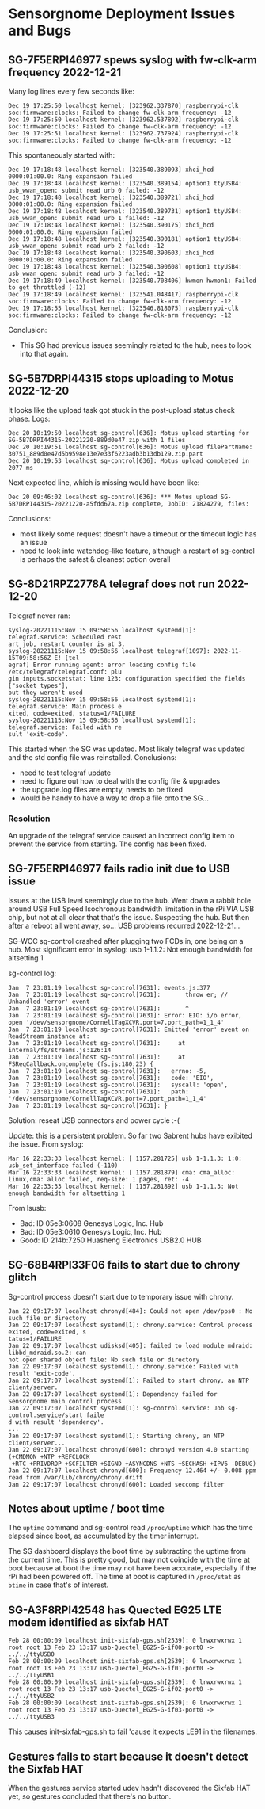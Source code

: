 Sensorgnome Deployment Issues and Bugs
======================================

## SG-7F5ERPI46977 spews syslog with fw-clk-arm frequency 2022-12-21

Many log lines every few seconds like:
```
Dec 19 17:25:50 localhost kernel: [323962.337870] raspberrypi-clk soc:firmware:clocks: Failed to change fw-clk-arm frequency: -12
Dec 19 17:25:50 localhost kernel: [323962.537892] raspberrypi-clk soc:firmware:clocks: Failed to change fw-clk-arm frequency: -12
Dec 19 17:25:51 localhost kernel: [323962.737924] raspberrypi-clk soc:firmware:clocks: Failed to change fw-clk-arm frequency: -12
```
This spontaneously started with:
```
Dec 19 17:18:48 localhost kernel: [323540.389093] xhci_hcd 0000:01:00.0: Ring expansion failed
Dec 19 17:18:48 localhost kernel: [323540.389154] option1 ttyUSB4: usb_wwan_open: submit read urb 0 failed: -12
Dec 19 17:18:48 localhost kernel: [323540.389721] xhci_hcd 0000:01:00.0: Ring expansion failed
Dec 19 17:18:48 localhost kernel: [323540.389731] option1 ttyUSB4: usb_wwan_open: submit read urb 1 failed: -12
Dec 19 17:18:48 localhost kernel: [323540.390175] xhci_hcd 0000:01:00.0: Ring expansion failed
Dec 19 17:18:48 localhost kernel: [323540.390181] option1 ttyUSB4: usb_wwan_open: submit read urb 2 failed: -12
Dec 19 17:18:48 localhost kernel: [323540.390603] xhci_hcd 0000:01:00.0: Ring expansion failed
Dec 19 17:18:48 localhost kernel: [323540.390608] option1 ttyUSB4: usb_wwan_open: submit read urb 3 failed: -12
Dec 19 17:18:49 localhost kernel: [323540.708406] hwmon hwmon1: Failed to get throttled (-12)
Dec 19 17:18:49 localhost kernel: [323541.048417] raspberrypi-clk soc:firmware:clocks: Failed to change fw-clk-arm frequency: -12
Dec 19 17:18:55 localhost kernel: [323546.818075] raspberrypi-clk soc:firmware:clocks: Failed to change fw-clk-arm frequency: -12
```
Conclusion:
- This SG had previous issues seemingly related to the hub, nees to look into that again.

## SG-5B7DRPI44315 stops uploading to Motus 2022-12-20

It looks like the upload task got stuck in the post-upload status check phase.
Logs:
```
Dec 20 10:19:50 localhost sg-control[636]: Motus upload starting for SG-5B7DRPI44315-20221220-889d0e47.zip with 1 files
Dec 20 10:19:51 localhost sg-control[636]: Motus upload filePartName: 30751_889d0e47d5b9598e13e7e33f6223adb3b13db129.zip.part
Dec 20 10:19:53 localhost sg-control[636]: Motus upload completed in 2077 ms
```
Next expected line, which is missing would have been like:
```
Dec 20 09:46:02 localhost sg-control[636]: *** Motus upload SG-5B7DRPI44315-20221220-a5fdd67a.zip complete, JobID: 21824279, files:
```
Conclusions:
- most likely some request doesn't have a timeout or the timeout logic has an issue
- need to look into watchdog-like feature, although a restart of sg-control is perhaps
  the safest & cleanest option overall

## SG-8D21RPZ2778A telegraf does not run 2022-12-20

Telegraf never ran:
```
syslog-20221115:Nov 15 09:58:56 localhost systemd[1]: telegraf.service: Scheduled rest
art job, restart counter is at 3.                                                     
syslog-20221115:Nov 15 09:58:56 localhost telegraf[1097]: 2022-11-15T09:58:56Z E! [tel
egraf] Error running agent: error loading config file /etc/telegraf/telegraf.conf: plu
gin inputs.socketstat: line 123: configuration specified the fields ["socket_types"], 
but they weren't used                                                                 
syslog-20221115:Nov 15 09:58:56 localhost systemd[1]: telegraf.service: Main process e
xited, code=exited, status=1/FAILURE                                                  
syslog-20221115:Nov 15 09:58:56 localhost systemd[1]: telegraf.service: Failed with re
sult 'exit-code'.                                                                     
```
This started when the SG was updated. Most likely telegraf was updated and the std config file
was reinstalled.
Conclusions:
- need to test telegraf update
- need to figure out how to deal with the config file & upgrades
- the upgrade.log files are empty, needs to be fixed
- would be handy to have a way to drop a file onto the SG...

### Resolution

An upgrade of the telegraf service caused an incorrect config item to prevent the service from
starting. The config has been fixed.

## SG-7F5ERPI46977 fails radio init due to USB issue

Issues at the USB level seemingly due to the hub. Went down a rabbit hole around USB Full Speed
Isochronous bandwidth limitation in the rPi VIA USB chip, but not at all clear that that's the
issue. Suspecting the hub. But then after a reboot all went away, so...
USB problems recurred 2022-12-21...

SG-WCC sg-control crashed after plugging two FCDs in, one being on a hub.
Most significant error in syslog:
usb 1-1.1.2: Not enough bandwidth for altsetting 1

sg-control log:
```
Jan  7 23:01:19 localhost sg-control[7631]: events.js:377
Jan  7 23:01:19 localhost sg-control[7631]:       throw er; // Unhandled 'error' event
Jan  7 23:01:19 localhost sg-control[7631]:       ^
Jan  7 23:01:19 localhost sg-control[7631]: Error: EIO: i/o error, open '/dev/sensorgnome/CornellTagXCVR.port=7.port_path=1_1_4'
Jan  7 23:01:19 localhost sg-control[7631]: Emitted 'error' event on ReadStream instance at:
Jan  7 23:01:19 localhost sg-control[7631]:     at internal/fs/streams.js:126:14
Jan  7 23:01:19 localhost sg-control[7631]:     at FSReqCallback.oncomplete (fs.js:180:23) {
Jan  7 23:01:19 localhost sg-control[7631]:   errno: -5,
Jan  7 23:01:19 localhost sg-control[7631]:   code: 'EIO',
Jan  7 23:01:19 localhost sg-control[7631]:   syscall: 'open',
Jan  7 23:01:19 localhost sg-control[7631]:   path: '/dev/sensorgnome/CornellTagXCVR.port=7.port_path=1_1_4'
Jan  7 23:01:19 localhost sg-control[7631]: }
```
Solution: reseat USB connectors and power cycle :-(

Update: this is a persistent problem. So far two Sabrent hubs have exibited the issue. From syslog:

```
Mar 16 22:33:33 localhost kernel: [ 1157.281725] usb 1-1.1.3: 1:0: usb_set_interface failed (-110)
Mar 16 22:33:33 localhost kernel: [ 1157.281879] cma: cma_alloc: linux,cma: alloc failed, req-size: 1 pages, ret: -4
Mar 16 22:33:33 localhost kernel: [ 1157.281892] usb 1-1.1.3: Not enough bandwidth for altsetting 1
```

From lsusb:
- Bad: ID 05e3:0608 Genesys Logic, Inc. Hub
- Bad: ID 05e3:0610 Genesys Logic, Inc. Hub
- Good: ID 214b:7250 Huasheng Electronics USB2.0 HUB


## SG-68B4RPI33F06 fails to start due to chrony glitch

Sg-control process doesn't start due to temporary issue with chrony.

```
Jan 22 09:17:07 localhost chronyd[484]: Could not open /dev/pps0 : No such file or directory
Jan 22 09:17:07 localhost systemd[1]: chrony.service: Control process exited, code=exited, s
tatus=1/FAILURE
Jan 22 09:17:07 localhost udisksd[405]: failed to load module mdraid: libbd_mdraid.so.2: can
not open shared object file: No such file or directory
Jan 22 09:17:07 localhost systemd[1]: chrony.service: Failed with result 'exit-code'.
Jan 22 09:17:07 localhost systemd[1]: Failed to start chrony, an NTP client/server.
Jan 22 09:17:07 localhost systemd[1]: Dependency failed for Sensorgnome main control process
Jan 22 09:17:07 localhost systemd[1]: sg-control.service: Job sg-control.service/start faile
d with result 'dependency'.
...
Jan 22 09:17:07 localhost systemd[1]: Starting chrony, an NTP client/server...
Jan 22 09:17:07 localhost chronyd[600]: chronyd version 4.0 starting (+CMDMON +NTP +REFCLOCK
 +RTC +PRIVDROP +SCFILTER +SIGND +ASYNCDNS +NTS +SECHASH +IPV6 -DEBUG)
Jan 22 09:17:07 localhost chronyd[600]: Frequency 12.464 +/- 0.008 ppm read from /var/lib/chrony/chrony.drift
Jan 22 09:17:07 localhost chronyd[600]: Loaded seccomp filter
```

## Notes about uptime / boot time

The `uptime` command and sg-control read `/proc/uptime` which has the time elapsed since boot, as
accumulated by the timer interrupt.

The SG dashboard displays the boot time by subtracting the uptime from the current time. This
is pretty good, but may not coincide with the time at boot because at boot the time may not have
been accurate, especially if the rPi had been powered off. The time at boot is captured in
`/proc/stat` as `btime` in case that's of interest.

## SG-A3F8RPI42548 has Quected EG25 LTE modem identified as sixfab HAT

```
Feb 28 00:00:09 localhost init-sixfab-gps.sh[2539]: 0 lrwxrwxrwx 1 root root 13 Feb 23 13:17 usb-Quectel_EG25-G-if00-port0 -> ../../ttyUSB0
Feb 28 00:00:09 localhost init-sixfab-gps.sh[2539]: 0 lrwxrwxrwx 1 root root 13 Feb 23 13:17 usb-Quectel_EG25-G-if01-port0 -> ../../ttyUSB1
Feb 28 00:00:09 localhost init-sixfab-gps.sh[2539]: 0 lrwxrwxrwx 1 root root 13 Feb 23 13:17 usb-Quectel_EG25-G-if02-port0 -> ../../ttyUSB2
Feb 28 00:00:09 localhost init-sixfab-gps.sh[2539]: 0 lrwxrwxrwx 1 root root 13 Feb 23 13:17 usb-Quectel_EG25-G-if03-port0 -> ../../ttyUSB3
```

This causes init-sixfab-gps.sh to fail 'cause it expects LE91 in the filenames.

## Gestures fails to start because it doesn't detect the Sixfab HAT

When the gestures service started udev hadn't discovered the Sixfab HAT yet, so gestures concluded that there's no button.

